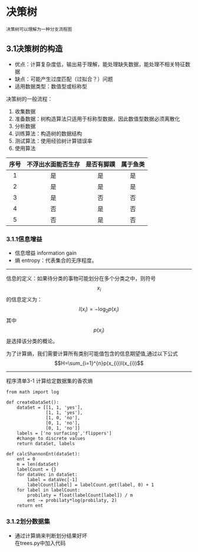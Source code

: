 <script type="text/javascript" src="http://cdn.mathjax.org/mathjax/latest/MathJax.js?config=default"></script>
# 决策树
`决策树可以理解为一种分支流程图`
## 3.1决策树的构造
- 优点：计算复杂度低，输出易于理解，能处理缺失数据，能处理不相关特征数据
- 缺点：可能产生过度匹配（过拟合？）问题
- 适用数据类型：数值型或标称型  

决策树的一般流程：  
1. 收集数据
2. 准备数据：树构造算法只适用于标称型数据，因此数值型数据必须离散化
3. 分析数据
4. 训练算法：构造树的数据结构
5. 测试算法：使用经验树计算错误率
6. 使用算法



序号|不浮出水面能否生存|是否有脚蹼|属于鱼类  
:-:|:-:|:-:|:-:
1|是|是|是
2|是|是|是
3|是|否|否
4|否|是|否
5|否|是|否

### 3.1.1信息增益
- 信息增益 information gain
- 熵 entropy：代表集合的无序程度。    

---
信息的定义：如果待分类的事物可能划分在多个分类之中，则符号$$x_{i}$$的信息定义为：  
$$l(x_{i})=-\log_{2}p(x_{i})$$
其中$$p(x_{i})$$是选择该分类的概论。 
    
为了计算熵，我们需要计算所有类别可能值包含的信息期望值,通过以下公式
$$H=\sum_{i=1}^{n}p(x_{i})l(x_{i})$$  

---

程序清单3-1 计算给定数据集的香农熵
```PY
from math import log

def createDataSet():
    dataSet = [[1, 1, 'yes'],
               [1, 1, 'yes'],
               [1, 0, 'no'],
               [0, 1, 'no'],
               [0, 1, 'no']]
    labels = ['no surfacing','flippers']
    #change to discrete values
    return dataSet, labels
    
def calcShannonEnt(dataSet):
    ent = 0
    m = len(dataSet)
    labelCount = {}
    for dataVec in dataSet:
        label = dataVec[-1]
        labelCount[label] = labelCount.get(label, 0) + 1
    for label in labelCount:
        probilaty = float(labelCount[label]) / m
        ent -= probilaty*log(probilaty, 2)
    return ent
```

### 3.1.2划分数据集
- 通过计算熵来判断划分结果好坏  
在trees.py中加入代码
```PY

```
